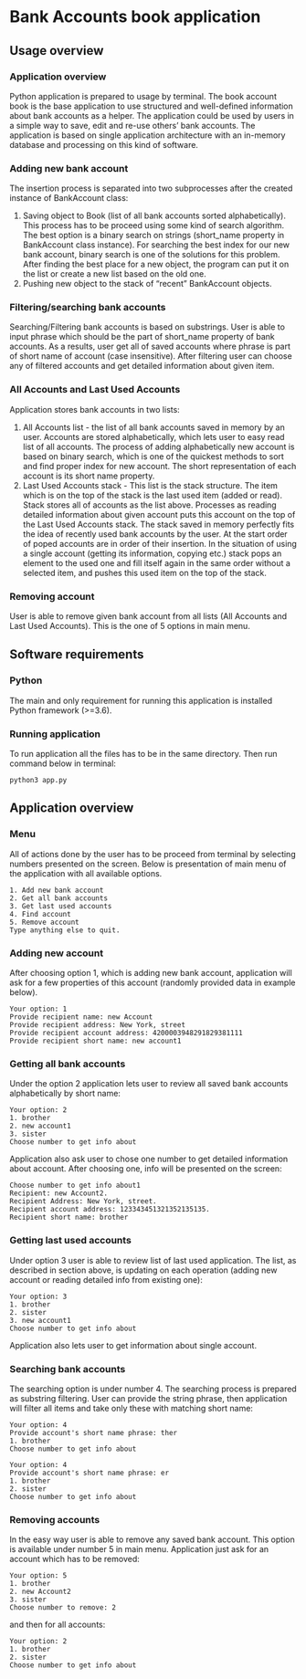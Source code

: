 # Bank Accounts book application

## Usage overview
### Application overview
Python application is prepared to usage by terminal. 
The book account book is the base application to use structured and well-defined information about bank accounts as a helper. The application could be used by users in a simple way to save, edit and re-use others’ bank accounts. The application is based on single application architecture with an in-memory database and processing on this kind of software.

### Adding new bank account
The insertion process is separated into two subprocesses after the created instance of BankAccount class:
1. Saving object to Book (list of all bank accounts sorted alphabetically). This process has to be proceed using some kind of search algorithm. 
The best option is a binary search on strings (short_name property in BankAccount class instance).  For searching the best index for our new bank account, binary search is one of the solutions for this problem. After finding the best place for a new object, the program can put it on the list or create a new list based on the old one.
2. Pushing new object to the stack of “recent” BankAccount objects.

### Filtering/searching bank accounts
Searching/Filtering bank accounts is based on substrings. User is able to input phrase which should be the part of short_name property of bank accounts. As a results, user get all of saved accounts where phrase is part of short name of account (case insensitive).
After filtering user can choose any of filtered accounts and get detailed information about given item.

### All Accounts and Last Used Accounts
Application stores bank accounts in two lists:
1. All Accounts list - the list of all bank accounts saved in memory by an user. Accounts are stored alphabetically, which lets user to easy read list of all accounts. 
  The process of adding alphabetically new account is based on binary search, which is one of the quickest methods to sort and find proper index for new account. The short representation of each account is its short name property.
2. Last Used Accounts stack - This list is the stack structure. The item which is on the top of the stack is the last used item (added or read). Stack stores all of accounts as the list above.
  Processes as reading detailed information about given account puts this account on the top of the Last Used Accounts stack. The stack saved in memory perfectly fits the idea of recently used bank accounts by the user. At the start order of poped accounts are in order of their insertion. In the situation of using a single account (getting its information, copying etc.) stack pops an element to the used one and fill itself again in the same order without a selected item, and pushes this used item on the top of the stack.

### Removing account
User is able to remove given bank account from all lists (All Accounts and Last Used Accounts). This is the one of 5 options in main menu.

## Software requirements
### Python
The main and only requirement for running this application is installed Python framework (>=3.6).

### Running application
To run application all the files has to be in the same directory. 
Then run command below in terminal: 
```
python3 app.py
```

## Application overview
### Menu
All of actions done by the user has to be proceed from terminal by selecting numbers presented on the screen. 
Below is presentation of main menu of the application with all available options.
```
1. Add new bank account
2. Get all bank accounts
3. Get last used accounts
4. Find account
5. Remove account
Type anything else to quit.
```

### Adding new account
After choosing option 1, which is adding new bank account, application will ask for a few properties of this account (randomly provided data in example below). 
```
Your option: 1
Provide recipient name: new Account
Provide recipient address: New York, street
Provide recipient account address: 4200003948291829381111
Provide recipient short name: new account1
```

### Getting all bank accounts
Under the option 2 application lets user to review all saved bank accounts alphabetically by short name:
```
Your option: 2
1. brother
2. new account1
3. sister
Choose number to get info about
```
Application also ask user to chose one number to get detailed information about account. After choosing one, info will be presented on the screen:
```
Choose number to get info about1
Recipient: new Account2. 
Recipient Address: New York, street. 
Recipient account address: 123343451321352135135. 
Recipient short name: brother
```

### Getting last used accounts
Under option 3 user is able to review list of last used application. The list, as described in section above, is updating on each operation (adding new account or reading detailed info from existing one):
```
Your option: 3
1. brother
2. sister
3. new account1
Choose number to get info about
```
Application also lets user to get information about single account.

### Searching bank accounts
The searching option is under number 4. The searching process is prepared as substring filtering. User can provide the string phrase, then application will filter all items and take only these with matching short name:
```
Your option: 4
Provide account's short name phrase: ther
1. brother
Choose number to get info about
```

```
Your option: 4
Provide account's short name phrase: er
1. brother
2. sister
Choose number to get info about
```

### Removing accounts
In the easy way user is able to remove any saved bank account. This option is available under number 5 in main menu. Application just ask for an account which has to be removed:
```
Your option: 5
1. brother
2. new Account2
3. sister
Choose number to remove: 2
```
and then for all accounts:
```
Your option: 2
1. brother
2. sister
Choose number to get info about
```
